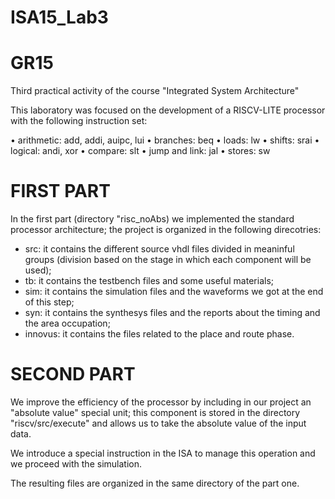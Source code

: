 # ISA15_Lab3
# GR15

Third practical activity of the course "Integrated System Architecture"

This laboratory was focused on the development of a RISCV-LITE processor with the following instruction set:

• arithmetic: add, addi, auipc, lui
• branches: beq
• loads: lw
• shifts: srai
• logical: andi, xor
• compare: slt
• jump and link: jal
• stores: sw

# FIRST PART
In the first part (directory "risc_noAbs) we implemented the standard processor architecture; the project is organized in the following direcotries:

- src: it contains the different source vhdl files divided in meaninful groups (division based on the stage in which each component will be used);
- tb: it contains the testbench files and some useful materials;
- sim: it contains the simulation files and the waveforms we got at the end of this step;
- syn: it contains the synthesys files and the reports about the timing and the area occupation;
- innovus: it contains the files related to the place and route phase.

# SECOND PART
We improve the efficiency of the processor by including in our project an "absolute value" special unit; this component is stored in the directory "riscv/src/execute" and allows us to take the absolute value of the input data.

We introduce a special instruction in the ISA to manage this operation and we proceed with the simulation.

The resulting files are organized in the same directory of the part one.